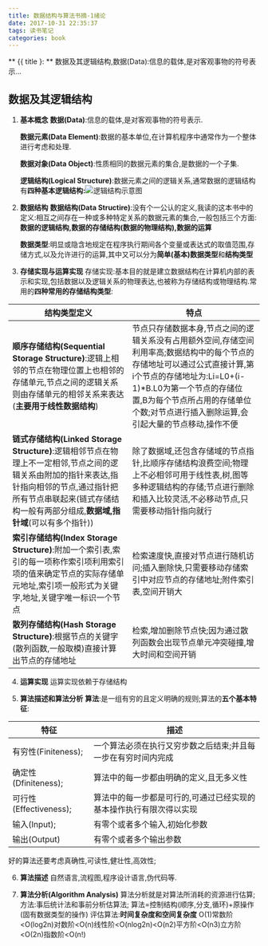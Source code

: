 ```yaml
---
title: 数据结构与算法书摘-1绪论
date: 2017-10-31 22:35:37
tags: 读书笔记
categories: book
---
```

** {{ title }: ** 数据及其逻辑结构,数据(Data):信息的载体,是对客观事物的符号表示...
<!--more-->
## 数据及其逻辑结构

 1. **基本概念**
 	**数据(Data)**:信息的载体,是对客观事物的符号表示.

	**数据元素(Data Element)**:数据的基本单位,在计算机程序中通常作为一个整体进行考虑和处理.
	
	**数据对象(Data Object)**:性质相同的数据元素的集合,是数据的一个子集.

	**逻辑结构(Logical Structure)**:数据元素之间的逻辑关系,通常数据的逻辑结构有**四种基本逻辑结构:**![逻辑结构示意图](https://img-blog.csdnimg.cn/20190901122329813.jpg?x-oss-process=image/watermark,type_ZmFuZ3poZW5naGVpdGk,shadow_10,text_aHR0cHM6Ly9ibG9nLmNzZG4ubmV0L3FxXzIwMzQwNTQ3,size_16,color_FFFFFF,t_70)

 2. **数据结构**
 	**数据结构(Data Structire)**:没有个一公认的定义,我读的这本书中的定义:相互之间存在一种或多种特定关系的数据元素的集合,一般包括三个方面:**数据的逻辑结构,数据的存储结构(数据的物理结构),数据的运算**
 	
 	**数据类型**:明显或隐含地规定在程序执行期间各个变量或表达式的取值范围,存储方式,以及允许进行的运算,其中又可以分为**简单(基本)数据类型**和**结构类型**

 3. **存储实现与运算实现**
 	存储实现:基本目的就是建立数据结构在计算机内部的表示和实现,包括数据以及逻辑关系的物理表达,也被称为存储结构或物理结构.常用的**四种常用的存储结构类型**:
 	
| 结构类型定义| 特点 |
|--|--|
| **顺序存储结构(Sequential Storage Structure)**:逻辑上相邻的节点在物理位置上也相邻的存储单元,节点之间的逻辑关系则由存储单元的相邻关系来表达(**主要用于线性数据结构**) | 节点只存储数据本身,节点之间的逻辑关系没有占用额外空间,存储空间利用率高;数据结构中的每个节点的存储地址可以通过公式直接计算,第i个节点的存储地址为:Li=L0+(i-1)*B.L0为第一个节点的存储位置,B为每个节点所占用的存储单位个数;对节点进行插入删除运算,会引起大量的节点移动,操作不便 |
|**链式存储结构(Linked Storage Structure)**:逻辑相邻节点在物理上不一定相邻,节点之间的逻辑关系由附加的指针来表达,指针指向相邻的节点,通过指针把所有节点串联起来(链式存储结构一般有两部分组成,**数据域,指针域**(可以有多个指针)) | 除了数据域,还包含存储域的节点指针,比顺序存储结构浪费空间;物理上不必相邻可用于线性表,树,图等多种逻辑结构的存储;节点进行删除和插入比较灵活,不必移动节点,只需要移动指针指向就行 |
|**索引存储结构(Index Storage Structure)**:附加一个索引表,索引的每一项称作索引项利用索引项的值来确定节点的实际存储单元地址,索引项一般形式为关键字,地址,关键字唯一标识一个节点 | 检索速度快,直接对节点进行随机访问;插入删除快,只需要移动存储索引中对应节点的存储地址;附件索引表,空间开销大  |
|**散列存储结构(Hash Storage Structure)**:根据节点的关键字(散列函数,一般取模)直接计算出节点的存储地址 | 检索,增加删除节点快;因为通过散列函数会出现节点单元冲突碰撞,增大时间和空间开销  |

 4. **运算实现**
 	运算实现依赖于存储结构
 
 5. **算法描述和算法分析**
 	**算法**:是一组有穷的且定义明确的规则;算法的**五个基本特征**:

| 特征 | 描述 |
|--|--|
| 有穷性(Finiteness); |  一个算法必须在执行又穷步数之后结束;并且每一步在有穷时间内完成 |
| 确定性(Dfiniteness); |  算法中的每一步都由明确的定义,且无多义性 |
| 可行性(Effectiveness);|  算法中的每一步都是可行的,可通过已经实现的基本操作执行有限次得以实现 |
| 输入(Input); | 有零个或者多个输入,初始化参数  |
| 输出(Output) |  有零个或者多个输出参数 |
好的算法还要考虑真确性,可读性,健壮性,高效性;

 6. **算法描述**
 	自然语言,流程图,程序设计语言,伪代码等.
 	
 7. **算法分析(Algorithm Analysis)**
	算法分析就是对算法所消耗的资源进行估算;方法:事后统计法和事前分析估算法;
	算法=控制结构(顺序,分支,循环)+原操作(固有数据类型的操作)
	评估算法:**时间复杂度和空间复杂度**
	O(1)常数阶<O(log2n)对数阶<O(n)线性阶<O(nlog2n)<O(n2)平方阶<O(n3)立方阶<O(2n)指数阶<O(n!)

 	

			

 		
 	